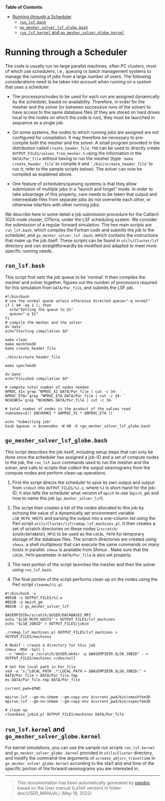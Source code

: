 **Table of Contents**

-   [Running through a Scheduler](#running-through-a-scheduler)
    -   [`run_lsf.bash`](#run_lsfbash)
    -   [`go_mesher_solver_lsf_globe.bash`](#go_mesher_solver_lsf_globebash)
    -   [`run_lsf.kernel` and `go_mesher_solver_globe.kernel`](#run_lsfkernel-and-go_mesher_solver_globekernel)

Running through a Scheduler
===========================

The code is usually run on large parallel machines, often PC clusters, most of which use schedulers, i.e., queuing or batch management systems to manage the running of jobs from a large number of users. The following considerations need to be taken into account when running on a system that uses a scheduler:

-   The processors/nodes to be used for each run are assigned dynamically by the scheduler, based on availability. Therefore, in order for the mesher and the solver (or between successive runs of the solver) to have access to the same database files (if they are stored on hard drives local to the nodes on which the code is run), they must be launched in sequence as a single job.

-   On some systems, the nodes to which running jobs are assigned are not configured for compilation. It may therefore be necessary to pre-compile both the mesher and the solver. A small program provided in the distribution called `create_header_file.f90` can be used to directly create` OUTPUT_FILES/values_from_mesher.h` using the information in the `DATA/Par_file` without having to run the mesher (type `` `make ``<span> </span>`create_header_`
    `file`’ to compile it and ‘`./bin/xcreate_header_file`’ to run it; refer to the sample scripts below). The solver can now be compiled as explained above.

-   One feature of schedulers/queuing systems is that they allow submission of multiple jobs in a “launch and forget” mode. In order to take advantage of this property, care needs to be taken that output and intermediate files from separate jobs do not overwrite each other, or otherwise interfere with other running jobs.

We describe here in some detail a job submission procedure for the Caltech 1024-node cluster, CITerra, under the LSF scheduling system. We consider the submission of a regular forward simulation. The two main scripts are `run_lsf.bash`, which compiles the Fortran code and submits the job to the scheduler, and `go_mesher_solver_lsf`
`.bash`, which contains the instructions that make up the job itself. These scripts can be found in `utils/Cluster/lsf` directory and can straightforwardly be modified and adapted to meet more specific running needs.

`run_lsf.bash`
--------------

This script first sets the job queue to be ‘normal’. It then compiles the mesher and solver together, figures out the number of processors required for this simulation from `DATA/Par_file`, and submits the LSF job.

    #!/bin/bash
    # use the normal queue unless otherwise directed queue="-q normal"
    if [ $# -eq 1 ]; then
      echo"Setting the queue to $1"
      queue="-q $1"
    fi
    # compile the mesher and the solver
    d=`date`
    echo"Starting compilation $d"

    make clean
    make meshfem3D
    make create_header_file

    ./bin/xcreate_header_file

    make specfem3D

    d=`date`
    echo"Finished compilation $d"

    # compute total number of nodes needed
    NPROC_XI=`grep ^NPROC_XI DATA/Par_file | cut -c 34- `
    NPROC_ETA=`grep ^NPROC_ETA DATA/Par_file | cut -c 34- `
    NCHUNKS=`grep ^NCHUNKS DATA/Par_file | cut -c 34- `

    # total number of nodes is the product of the values read
    numnodes=$(( $NCHUNKS * $NPROC_XI * $NPROC_ETA ))

    echo "Submitting job"
    bsub $queue -n $numnodes -W 60 -K <go_mesher_solver_lsf_globe.bash

`go_mesher_solver_lsf_globe.bash`
---------------------------------

This script describes the job itself, including setup steps that can only be done once the scheduler has assigned a job-ID and a set of compute nodes to the job, the `run_lsf.bash` commands used to run the mesher and the solver, and calls to scripts that collect the output seismograms from the compute nodes and perform clean-up operations.

1.  First the script directs the scheduler to save its own output and output from `stdout` into `OUTPUT_FILES/%J.o`, where `%J` is short-hand for the job-ID; it also tells the scheduler what version of `mpich` to use (`mpich_gm`) and how to name this job (`go_mesher_solver_lsf`).

2.  The script then creates a list of the nodes allocated to this job by echoing the value of a dynamically set environment variable `LSB_MCPU_HOSTS` and parsing the output into a one-column list using the Perl script `utils/Cluster/lsf/remap_lsf_machines.pl`. It then creates a set of scratch directories on these nodes (`/scratch/`
    `$USER/DATABASES_MPI`) to be used as the `LOCAL_PATH` for temporary storage of the database files. The scratch directories are created using `shmux`, a shell multiplexor that can execute the same commands on many hosts in parallel. `shmux` is available from Shmux . Make sure that the `LOCAL_PATH` parameter in `DATA/Par_file` is also set properly.

3.  The next portion of the script launches the mesher and then the solver using `run_lsf.bash`.

4.  The final portion of the script performs clean up on the nodes using the Perl script `cleanmulti.pl`

<!-- -->

    #!/bin/bash -v
    #BSUB -o OUTPUT_FILES/%J.o
    #BSUB -a mpich_gm
    #BSUB -J go_mesher_solver_lsf

    BASEMPIDIR=/scratch/$USER/DATABASES_MPI
    echo "$LSB_MCPU_HOSTS" > OUTPUT_FILES/lsf_machines
    echo "$LSB_JOBID" > OUTPUT_FILES/jobid

    ./remap_lsf_machines.pl OUTPUT_FILES/lsf_machines > OUTPUT_FILES/machines

    # Modif : create a directory for this job
    shmux -M50 -Sall \
     -c "mkdir -p /scratch/$USER;mkdir -p $BASEMPIDIR.$LSB_JOBID" - < OUTPUT_FILES/machines >/dev/null

    # Set the local path in Par_file
    sed -e "s:^LOCAL_PATH .*:LOCAL_PATH = $BASEMPIDIR.$LSB_JOBID:" < DATA/Par_file > DATA/Par_file.tmp
    mv DATA/Par_file.tmp DATA/Par_file

    current_pwd=$PWD

    mpirun.lsf --gm-no-shmem --gm-copy-env $current_pwd/bin/xmeshfem3D
    mpirun.lsf --gm-no-shmem --gm-copy-env $current_pwd/bin/xspecfem3D

    # clean up
    cleanbase_jobid.pl OUTPUT_FILES/machines DATA/Par_file

`run_lsf.kernel` and `go_mesher_solver_globe.kernel`
----------------------------------------------------

For kernel simulations, you can use the sample run scripts `run_lsf.kernel` and `go_mesher_solver_globe`
`.kernel` provided in `utils/Cluster` directory, and modify the command-line arguments of `xcreate_adjsrc_traveltime` in `go_mesher_solver_globe.kernel` according to the start and end time of the specific portion of the forward seismograms you are interested in.

-----
> This documentation has been automatically generated by [pandoc](http://www.pandoc.org)
> based on the User manual (LaTeX version) in folder doc/USER_MANUAL/
> (May 18, 2022)

